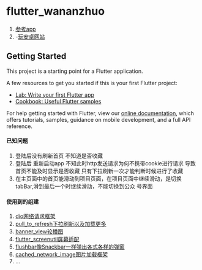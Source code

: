 # flutter_wananzhuo

1. [参考app](https://github.com/hurshi/wanandroid)
2. -[玩安卓网站](https://www.wanandroid.com/index)
## Getting Started

This project is a starting point for a Flutter application.

A few resources to get you started if this is your first Flutter project:

- [Lab: Write your first Flutter app](https://flutter.io/docs/get-started/codelab)
- [Cookbook: Useful Flutter samples](https://flutter.io/docs/cookbook)

For help getting started with Flutter, view our 
[online documentation](https://flutter.io/docs), which offers tutorials, 
samples, guidance on mobile development, and a full API reference.

#### 已知问题
  1. 登陆后没有刷新首页 不知道是否收藏
  2. 登陆后 重新启动app 不知此时http发送请求为何不携带cookie进行请求 导致首页不能及时显示是否收藏 
     只有下拉刷新一次才能判断时候进行了收藏
  3. 在主页面中的首页能滑动到项目页面，在项目页面中继续滑动，是切换tabBar,滑到最后一个时继续滑动，不能切换到公众      号界面


#### 使用到的组建
  1. [dio网络请求框架](https://github.com/flutterchina/dio) 
  2. [pull_to_refresh下拉刷新以及加载更多](https://github.com/peng8350/flutter_pulltorefresh) 
  3. [banner_view轮播图](https://github.com/yangxiaoweihn/BannerView) 
  4. [flutter_screenutil屏幕适配](https://github.com/OpenFlutter/flutter_ScreenUtil) 
  5. [flushbar像Snackbar一样弹出各式各样的弹窗](https://github.com/AndreHaueisen/flushbar) 
  6. [cached_network_image图片加载框架](https://github.com/renefloor/flutter_cached_network_image) 
  7. ...
